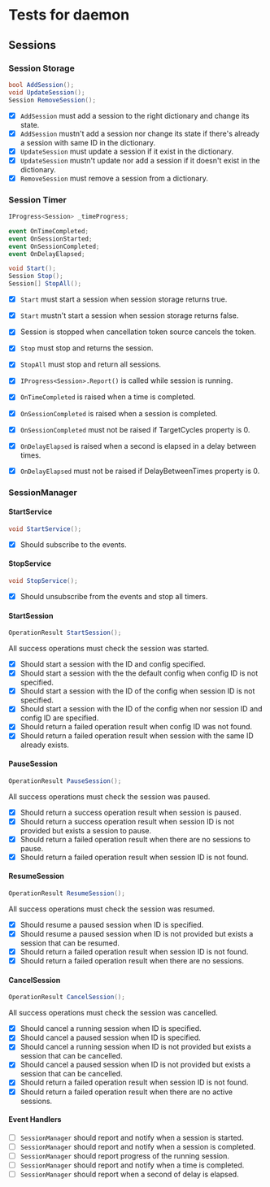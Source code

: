 # Tests for daemon

## Sessions

### Session Storage

``` csharp
bool AddSession();
void UpdateSession();
Session RemoveSession();
```

- [X] `AddSession` must add a session to the right dictionary and change its state.
- [X] `AddSession` mustn't add a session nor change its state if there's already a session with same ID in the dictionary.
- [X] `UpdateSession` must update a session if it exist in the dictionary.
- [X] `UpdateSession` mustn't update nor add a session if it doesn't exist in the dictionary.
- [X] `RemoveSession` must remove a session from a dictionary.

### Session Timer

``` csharp
IProgress<Session> _timeProgress;

event OnTimeCompleted;
event OnSessionStarted;
event OnSessionCompleted;
event OnDelayElapsed;

void Start();
Session Stop();
Session[] StopAll();
```

- [X] `Start` must start a session when session storage returns true.
- [X] `Start` mustn't start a session when session storage returns false.
- [X] Session is stopped when cancellation token source cancels the token.
- [X] `Stop` must stop and returns the session.
- [X] `StopAll` must stop and return all sessions.

- [X] `IProgress<Session>.Report()` is called while session is running.
- [X] `OnTimeCompleted` is raised when a time is completed.
- [X] `OnSessionCompleted` is raised when a session is completed.
- [X] `OnSessionCompleted` must not be raised if TargetCycles property is 0.
- [X] `OnDelayElapsed` is raised when a second is elapsed in a delay between times.
- [X] `OnDelayElapsed` must not be raised if DelayBetweenTimes property is 0.

### SessionManager

#### StartService

``` csharp
void StartService();
```

- [X] Should subscribe to the events.

#### StopService

``` csharp
void StopService();
```

- [X] Should unsubscribe from the events and stop all timers.

#### StartSession

``` csharp
OperationResult StartSession();
```

All success operations must check the session was started.

- [X] Should start a session with the ID and config specified.
- [X] Should start a session with the the default config when config ID is not specified.
- [X] Should start a session with the ID of the config when session ID is not specified.
- [X] Should start a session with the ID of the config when nor session ID and config ID are specified.
- [X] Should return a failed operation result when config ID was not found.
- [X] Should return a failed operation result when session with the same ID already exists.

#### PauseSession

``` csharp
OperationResult PauseSession();
```

All success operations must check the session was paused.

- [X] Should return a success operation result when session is paused.
- [X] Should return a success operation result when session ID is not provided but exists a session to pause.
- [X] Should return a failed operation result when there are no sessions to pause.
- [X] Should return a failed operation result when session ID is not found.

#### ResumeSession

``` csharp
OperationResult ResumeSession();
```

All success operations must check the session was resumed.

- [X] Should resume a paused session when ID is specified.
- [X] Should resume a paused session when ID is not provided but exists a session that can be resumed.
- [X] Should return a failed operation result when session ID is not found.
- [X] Should return a failed operation result when there are no sessions.

#### CancelSession

``` csharp
OperationResult CancelSession();
```

All success operations must check the session was cancelled.

- [X] Should cancel a running session when ID is specified.
- [X] Should cancel a paused session when ID is specified.
- [X] Should cancel a running session when ID is not provided but exists a session that can be cancelled.
- [X] Should cancel a paused session when ID is not provided but exists a session that can be cancelled.
- [X] Should return a failed operation result when session ID is not found.
- [X] Should return a failed operation result when there are no active sessions.

#### Event Handlers

- [ ] `SessionManager` should report and notify when a session is started.
- [ ] `SessionManager` should report and notify when a session is completed.
- [ ] `SessionManager` should report progress of the running session.
- [ ] `SessionManager` should report and notify when a time is completed.
- [ ] `SessionManager` should report when a second of delay is elapsed.
